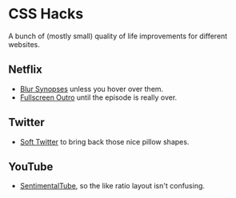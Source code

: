 # CSS Hacks

A bunch of (mostly small) quality of life improvements for different websites.

## Netflix
- [Blur Synopses](https://gitlab.com/Tamschi/css-hacks/raw/master/Netflix/Netflix-blur-synopses.user.css) unless you hover over them.
- [Fullscreen Outro](https://gitlab.com/Tamschi/css-hacks/raw/master/Netflix/Netflix-fullscreen-outro.user.css) until the episode is really over.

## Twitter
- [Soft Twitter](https://gitlab.com/Tamschi/css-hacks/raw/master/Twitter/Soft-Twitter.user.css) to bring back those nice pillow shapes.

## YouTube
- [SentimentalTube](https://gitlab.com/Tamschi/css-hacks/raw/master/YouTube/SentimentalTube.user.css), so the like ratio layout isn't confusing.